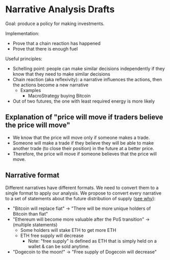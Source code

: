 # Narrative Analysis Drafts

Goal: produce a policy for making investments.

Implementation:

* Prove that a chain reaction has happened
* Prove that there is enough fuel

Useful principles:

* Schelling point: people can make similar decisions independently if they know that they need to make similar decisions
* Chain reaction (aka reflexivity): a narrative influences the actions, then the actions become a new narrative
  * Examples
    * MacroStrategy buying Bitcoin
* Out of two futures, the one with least required energy is more likely

## Explanation of "price will move if traders believe the price will move"

* We know that the price will move only if someone makes a trade.
* Someone will make a trade if they believe they will be able to make another trade (to close their position) in the future at a better price.
* Therefore, the price will move if someone believes that the price will move.

## Narrative format

Different narratives have different formats. We need to convert them to a single format to apply our analysis. We propose to convert every narrative to a set of statements about the future distribution of supply ([see why](definitions.md#supply)):

* "Bitcoin will replace fiat" -> "There will be more unique holders of Bitcoin than fiat"
* "Ethereum will become more valuable after the PoS transition" -> (multiple statements)
  * Some holders will stake ETH to get more ETH
  * ETH free supply will decrease
    * Note: "free supply" is defined as ETH that is simply held on a wallet & can be sold anytime.
* "Dogecoin to the moon!" -> "Free supply of Dogecoin will decrease"
